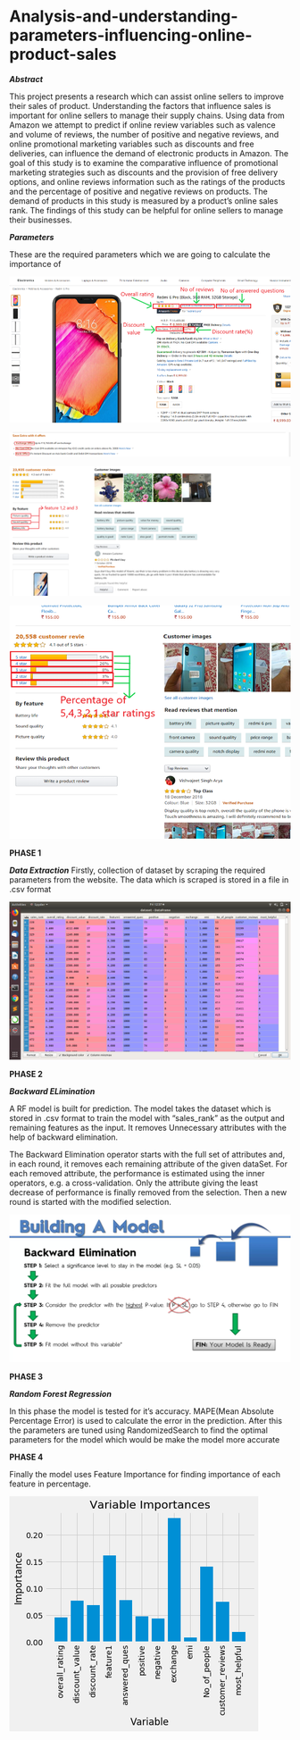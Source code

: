 # Analysis-and-understanding-parameters-influencing-online-product-sales


***Abstract***

This project presents a research which can assist online sellers to improve their sales of product.
Understanding the factors that influence sales is important for online sellers to manage their supply chains. 
Using data from Amazon we attempt to predict if online review variables such as valence and volume of reviews, the number of positive and negative reviews, and online promotional marketing variables such as discounts and free deliveries, can influence the demand of electronic products in Amazon. The goal of this study is to examine the comparative influence of promotional marketing strategies such as discounts and the provision of free delivery options, and online reviews information such as the ratings of the products and the percentage of positive and negative reviews on products. The demand of products in this study is measured by a product’s online sales rank. The findings of this study can be helpful for online sellers to manage their businesses. 

***Parameters***

These are the required parameters which we are going to calculate the importance of



![](Images/Features.png)

![](Images/Offers_SS.png)

![](Images/features_SS.png)

![](Images/rating.png)




**PHASE 1**


***Data Extraction***
Firstly, collection of dataset by scraping the required parameters from the website.
The data which is scraped is stored in a file in .csv format

![](Images/datasetss.png)



**PHASE 2**


***Backward ELimination***

A RF model is built for prediction. The model takes the dataset which is stored in .csv format to train the model with “sales_rank” as the output and remaining features as the input. It removes Unnecessary attributes with the help of backward elimination.

The Backward Elimination operator starts with the full set of attributes and, in each round, it removes each remaining attribute of the given dataSet. 
For each removed attribute, the performance is estimated using the inner operators, e.g. a cross-validation. Only
the attribute giving the least decrease of performance is finally removed from the selection.
Then a new round is started with the modified selection.

![](Images/BackwardElimination.png)

 
 
**PHASE 3**


***Random Forest Regression***

In this phase the model is tested for it’s accuracy. MAPE(Mean Absolute Percentage Error) is used to calculate the error in the prediction.
After this the parameters are tuned using RandomizedSearch to find the optimal parameters for the model which would be make the model more accurate



**PHASE 4**


Finally the model uses Feature Importance for finding importance of each feature in percentage.


![](Images/importance.png)






